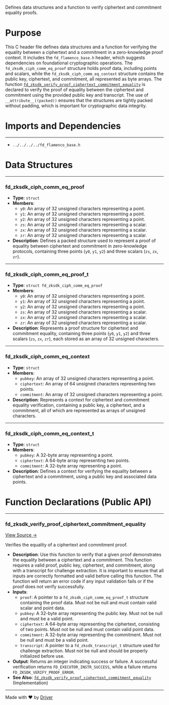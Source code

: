 <!--------------------------------------------------------------------------------->
<!-- IMPORTANT: This file is auto-generated by Driver (https://driver.ai). -------->
<!-- Manual edits may be overwritten on future commits. --------------------------->
<!--------------------------------------------------------------------------------->

Defines data structures and a function to verify ciphertext and commitment equality proofs.

# Purpose
This C header file defines data structures and a function for verifying the equality between a ciphertext and a commitment in a zero-knowledge proof context. It includes the `fd_flamenco_base.h` header, which suggests dependencies on foundational cryptographic operations. The `fd_zksdk_ciph_comm_eq_proof` structure holds proof data, including points and scalars, while the `fd_zksdk_ciph_comm_eq_context` structure contains the public key, ciphertext, and commitment, all represented as byte arrays. The function [`fd_zksdk_verify_proof_ciphertext_commitment_equality`](<#fd_zksdk_verify_proof_ciphertext_commitment_equality>) is declared to verify the proof of equality between the ciphertext and commitment using the provided public key and transcript. The use of `__attribute__((packed))` ensures that the structures are tightly packed without padding, which is important for cryptographic data integrity.
# Imports and Dependencies

---
- `../../../../fd_flamenco_base.h`


# Data Structures

---
### fd\_zksdk\_ciph\_comm\_eq\_proof
- **Type**: ``struct``
- **Members**:
    - ``y0``: An array of 32 unsigned characters representing a point.
    - ``y1``: An array of 32 unsigned characters representing a point.
    - ``y2``: An array of 32 unsigned characters representing a point.
    - ``zs``: An array of 32 unsigned characters representing a scalar.
    - ``zx``: An array of 32 unsigned characters representing a scalar.
    - ``zr``: An array of 32 unsigned characters representing a scalar.
- **Description**: Defines a packed structure used to represent a proof of equality between ciphertext and commitment in zero-knowledge protocols, containing three points (`y0`, `y1`, `y2`) and three scalars (`zs`, `zx`, `zr`).


---
### fd\_zksdk\_ciph\_comm\_eq\_proof\_t
- **Type**: ``struct fd_zksdk_ciph_comm_eq_proof``
- **Members**:
    - ``y0``: An array of 32 unsigned characters representing a point.
    - ``y1``: An array of 32 unsigned characters representing a point.
    - ``y2``: An array of 32 unsigned characters representing a point.
    - ``zs``: An array of 32 unsigned characters representing a scalar.
    - ``zx``: An array of 32 unsigned characters representing a scalar.
    - ``zr``: An array of 32 unsigned characters representing a scalar.
- **Description**: Represents a proof structure for ciphertext and commitment equality, containing three points (`y0`, `y1`, `y2`) and three scalars (`zs`, `zx`, `zr`), each stored as an array of 32 unsigned characters.


---
### fd\_zksdk\_ciph\_comm\_eq\_context
- **Type**: ``struct``
- **Members**:
    - ``pubkey``: An array of 32 unsigned characters representing a point.
    - ``ciphertext``: An array of 64 unsigned characters representing two points.
    - ``commitment``: An array of 32 unsigned characters representing a point.
- **Description**: Represents a context for ciphertext and commitment equality verification, containing a public key, a ciphertext, and a commitment, all of which are represented as arrays of unsigned characters.


---
### fd\_zksdk\_ciph\_comm\_eq\_context\_t
- **Type**: ``struct``
- **Members**:
    - ``pubkey``: A 32-byte array representing a point.
    - ``ciphertext``: A 64-byte array representing two points.
    - ``commitment``: A 32-byte array representing a point.
- **Description**: Defines a context for verifying the equality between a ciphertext and a commitment, using a public key and associated data points.


# Function Declarations (Public API)

---
### fd\_zksdk\_verify\_proof\_ciphertext\_commitment\_equality<!-- {{#callable_declaration:fd_zksdk_verify_proof_ciphertext_commitment_equality}} -->
[View Source →](<../../../../../../../../src/flamenco/runtime/program/zksdk/instructions/fd_zksdk_ciphertext_commitment_equality.h#L23>)

Verifies the equality of a ciphertext and commitment proof.
- **Description**: Use this function to verify that a given proof demonstrates the equality between a ciphertext and a commitment. This function requires a valid proof, public key, ciphertext, and commitment, along with a transcript for challenge extraction. It is important to ensure that all inputs are correctly formatted and valid before calling this function. The function will return an error code if any input validation fails or if the proof does not verify successfully.
- **Inputs**:
    - `proof`: A pointer to a `fd_zksdk_ciph_comm_eq_proof_t` structure containing the proof data. Must not be null and must contain valid scalar and point data.
    - `pubkey`: A 32-byte array representing the public key. Must not be null and must be a valid point.
    - `ciphertext`: A 64-byte array representing the ciphertext, consisting of two points. Must not be null and must contain valid point data.
    - `commitment`: A 32-byte array representing the commitment. Must not be null and must be a valid point.
    - `transcript`: A pointer to a `fd_zksdk_transcript_t` structure used for challenge extraction. Must not be null and should be properly initialized before use.
- **Output**: Returns an integer indicating success or failure. A successful verification returns `FD_EXECUTOR_INSTR_SUCCESS`, while a failure returns `FD_ZKSDK_VERIFY_PROOF_ERROR`.
- **See Also**: [`fd_zksdk_verify_proof_ciphertext_commitment_equality`](<fd_zksdk_ciphertext_commitment_equality.c.md#fd_zksdk_verify_proof_ciphertext_commitment_equality>)  (Implementation)



---
Made with ❤️ by [Driver](https://www.driver.ai/)